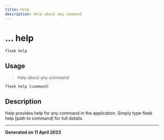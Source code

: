 ```yaml
---
title: help
description: Help about any command
---
```


# ... help
`fleek help`

## Usage
> Help about any command

```shell
fleek help [command]
```

## Description


Help provides help for any command in the application.
Simply type fleek help [path to command] for full details.



---
**Generated on 11 April 2023**
